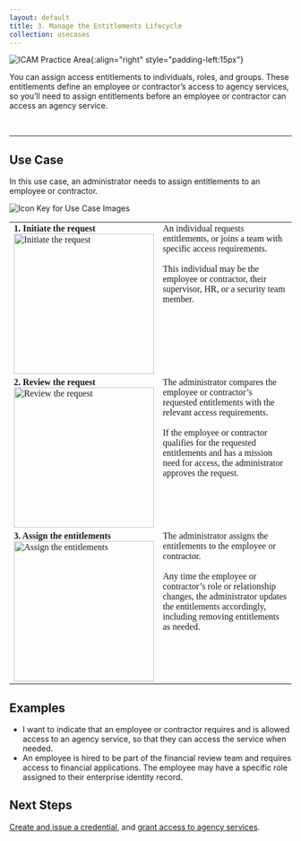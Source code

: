 ```yaml
---
layout: default
title: 3. Manage the Entitlements Lifecycle
collection: usecases
---
```


![ICAM Practice Area]({{site.baseurl}}/img/usecases/Identity-Provisioning.png){:align="right" style="padding-left:15px"}

You can assign access entitlements to individuals, roles, and groups. These entitlements define an employee or contractor’s access to agency services, so you’ll need to assign entitlements before an employee or contractor can access an agency service.

<br>


---

## Use Case

In this use case, an administrator needs to assign entitlements to an employee or contractor.

![Icon Key for Use Case Images]({{site.baseurl}}/img/usecases/3-IconKey.png)

<style>

td {
  font-family: "Cambria", "Georgia", "Times New Roman", "Times", serif;
  vertical-align:top;
}

</style>

<table>
  <tr>
    <td style="width:250px;border:0px;"><strong>1. Initiate the request</strong> <br> <img src="../../img/usecases/3-1.png" width="250" alt="Initiate the request"></td>
    <td style="border:0px;">An individual requests entitlements, or joins a team with specific access requirements.<br><br>This individual may be the employee or contractor, their supervisor, HR, or a security team member.</td>
  </tr>
  <tr>
    <td style="width:250px;border:0px;"><strong>2. Review the request</strong> <br> <img src="../../img/usecases/3-2.png" width="250" alt="Review the request"></td>
    <td style="border:0px;"> The administrator compares the employee or contractor’s requested entitlements with the relevant access requirements.<br><br>If the employee or contractor qualifies for the requested entitlements and has a mission need for access, the administrator approves the request.</td>
  </tr>
    <tr>
    <td style="width:250px;border:0px;"><strong>3. Assign the entitlements</strong> <br> <img src="../../img/usecases/3-2.png" width="250" alt="Assign the entitlements"></td>
    <td style="border:0px;"> The administrator assigns the entitlements to the employee or contractor.<br><br>Any time the employee or contractor’s role or relationship changes, the administrator updates the entitlements accordingly, including removing entitlements as needed.</td>
  </tr>
</table>

## Examples

- I want to indicate that an employee or contractor requires and is allowed access to an agency service, so that they can access the service when needed.
- An employee is hired to be part of the financial review team and requires access to financial applications. The employee may have a specific role assigned to their enterprise identity record. 

## Next Steps

[Create and issue a credential](../4_createissuecredential), and [grant access to agency services](../7_grantaccess).
